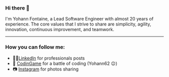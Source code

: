 ### Hi there 👋

I'm Yohann Fontaine, a Lead Software Engineer with almost 20 years of experience. The core values that I strive to share are simplicity, agility, innovation, continuous improvement, and teamwork.

---
### How you can follow me:

- 👨‍💻[LinkedIn](https://www.linkedin.com/in/yohann-fontaine-a680331b/) for professionals posts
- 🥊 [CodinGame](https://www.codingame.com/profile/4ce08406f55cfcda54ff772a3bf44a836486523) for a battle of coding (Yohann62 😉)
- 📷 [Instagram](https://www.instagram.com/yohannfontaine/) for photos sharing

